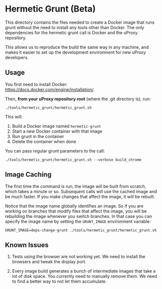 # Hermetic Grunt (Beta)

This directory contains the files needed to create a Docker image that runs
grunt without the need to install any tools other than Docker. The only
dependencies for the hermetic grunt call is Docker and the uProxy repository.

This allows us to reproduce the build the same way in any machine, and makes it
easier to set up the development environment for new uProxy developers.

## Usage

You first need to install Docker: https://docs.docker.com/engine/installation/.

Then, **from your uProxy repository root** (where the .git directory is), run:
````
./tools/hermetic_grunt/hermetic_grunt.sh
````

This will:
1. Build a Docker image named `hermetic-grunt`
1. Start a new Docker container with that image
1. Run grunt in the container
1. Delete the container when done

You can pass regular grunt parameters to the call:
````
./tools/hermetic_grunt/hermetic_grunt.sh --verbose build_chrome
````

## Image Caching

The first time the command is run, the image will be built from scratch, which
takes a minute or so. Subsequent calls will use the cached image and be
much faster. If you make changes that affect the image, it will be rebuilt.

Notice that the image name globally identifies an image. So if you are working
on branches that modify files that affect the image, you will be rebuilding the
image whenever you switch branches. In that case you can specify the image name
by setting the `GRUNT_IMAGE` environment variable:
````
GRUNT_IMAGE=deps-change-grunt ./tools/hermetic_grunt/hermetic_grunt.sh
````

## Known Issues

1. Tests using the browser are not working yet. We need to install the browsers
and tweak the display port.

1. Every image build generates a bunch of intermediate images that take a lot of
disk space. You currently need to manually remove them. We need to find a better
way to not let them accumulate.
